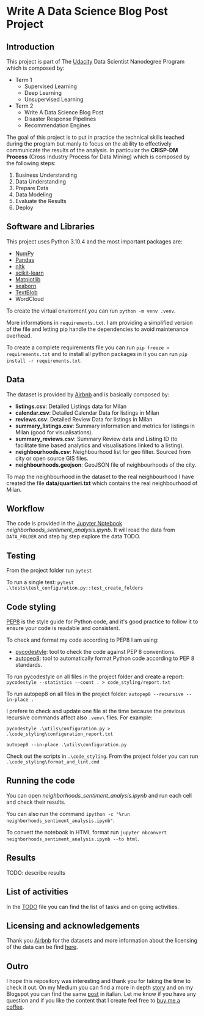 # Write A Data Science Blog Post Project

## Introduction

This project is part of The [Udacity](https://eu.udacity.com/) Data Scientist Nanodegree Program which is composed by:
* Term 1
    * Supervised Learning
    * Deep Learning
    * Unsupervised Learning
* Term 2
    * Write A Data Science Blog Post
    * Disaster Response Pipelines
    * Recommendation Engines

The goal of this project is to put in practice the technical skills teached during the program but manly to focus on the ability to effectively communicate the results of the analysis. In particular the **CRISP-DM Process** (Cross Industry Process for Data Mining) which is composed by the following steps:
1. Business Understanding
2. Data Understanding
3. Prepare Data
4. Data Modeling
5. Evaluate the Results
6. Deploy

## Software and Libraries

This project uses Python 3.10.4 and the most important packages are:

* [NumPy](http://www.numpy.org/)
* [Pandas](http://pandas.pydata.org)
* [nltk](https://www.nltk.org/)
* [scikit-learn](http://scikit-learn.org/stable/)
* [Matplotlib](http://matplotlib.org/)
* [seaborn](https://seaborn.pydata.org/)
* [TextBlob](https://textblob.readthedocs.io/en/dev/)
* WordCloud

To create the virtual enviroment you can run `python -m venv .venv`.

More informations in `requirements.txt`. I am providing a simplified version of the file and letting pip handle the dependencies to avoid maintenance overhead.

To create a complete requirements file you can run `pip freeze > requirements.txt` and to install all python packages in it you can run `pip install -r requirements.txt`.


## Data

The dataset is provided by [Airbnb](http://insideairbnb.com/get-the-data.html) and is basically composed by:

* **listings.csv**: Detailed Listings data for Milan
* **calendar.csv**: Detailed Calendar Data for listings in Milan
* **reviews.csv**: Detailed Review Data for listings in Milan
* **summary_listings.csv**: Summary information and metrics for listings in Milan (good for visualisations).
* **summary_reviews.csv**: Summary Review data and Listing ID (to facilitate time based analytics and visualisations linked to a listing).
* **neighbourhoods.csv**: Neighbourhood list for geo filter. Sourced from city or open source GIS files.
* **neighbourhoods.geojson**: GeoJSON file of neighbourhoods of the city.

To map the neighbourhood in the dataset to the real neighbourhood I have created the file **data/quartieri.txt** which contains the real neighbourhood of Milan.

## Workflow

The code is provided in the [Jupyter Notebook](http://ipython.org/notebook.html) _neighborhoods_sentiment_analysis.ipynb_. It will read the data from `DATA_FOLDER` and step by step explore the data TODO.

## Testing

From the project folder run `pytest`

To run a single test: `pytest .\tests\test_configuration.py::test_create_folders`

## Code styling

[PEP8](https://peps.python.org/pep-0008/) is the style guide for Python code, and it's good practice to follow it to ensure your code is readable and consistent.

To check and format my code according to PEP8 I am using:
- [pycodestyle](https://pypi.org/project/pycodestyle/): tool to check the code against PEP 8 conventions.
- [autopep8](https://pypi.org/project/autopep8/): tool to automatically format Python code according to PEP 8 standards.

To run pycodestyle on all files in the project folder and create a report: `pycodestyle --statistics --count . > code_styling/report.txt`

To run autopep8 on all files in the project folder: `autopep8 --recursive --in-place .`

I prefere to check and update one file at the time because the previous recursive commands affect also `.venv\` files. For example:

`pycodestyle .\utils\configuration.py > .\code_styling\configuration_report.txt`

`autopep8 --in-place .\utils\configuration.py`

Check out the scripts in `.\code_styling`. From the project folder you can run `.\code_styling\format_and_lint.cmd`

## Running the code

You can open _neighborhoods_sentiment_analysis.ipynb_ and run each cell and check their results.

You can also run the command `ipython -c "%run neighborhoods_sentiment_analysis.ipynb"`.

To convert the notebook in HTML format run `jupyter nbconvert neighborhoods_sentiment_analysis.ipynb --to html`.

## Results

TODO: describe results

## List of activities

In the [TODO](TODO.md) file you can find the list of tasks and on going activities.

## Licensing and acknowledgements

Thank you [Airbnb](https://www.airbnb.com/) for the datasets and more information about the licensing of the data can be find [here](http://insideairbnb.com/about.html).

## Outro

I hope this repository was interesting and thank you for taking the time to check it out. On my Medium you can find a more in depth [story](https://medium.com/@simone.rigoni01/do-you-want-to-move-to-milan-neighborhoods-sentiment-analysis-using-airbnb-data-72db72ebc070?sk=52ad4741d36bb8a3005b2ad13832d622) and on my Blogspot you can find the same [post](https://simonerigoni01.blogspot.com/2022/12/do-you-want-to-move-to-milan.html) in italian. Let me know if you have any question and if you like the content that I create feel free to [buy me a coffee](https://www.buymeacoffee.com/simonerigoni).
